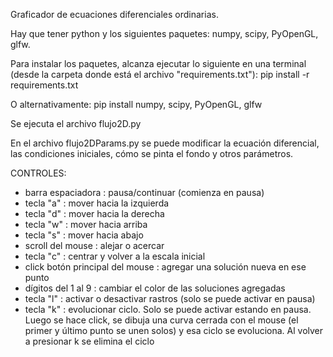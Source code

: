 Graficador de ecuaciones diferenciales ordinarias.

Hay que tener python y los siguientes paquetes:
numpy, scipy, PyOpenGL, glfw.

Para instalar los paquetes, alcanza ejecutar lo siguiente en una terminal (desde la carpeta donde está el archivo "requirements.txt"):
pip install -r requirements.txt

O alternativamente:
pip install numpy, scipy, PyOpenGL, glfw




Se ejecuta el archivo flujo2D.py

En el archivo flujo2DParams.py se puede modificar la ecuación diferencial, las condiciones iniciales, cómo se pinta el fondo y otros parámetros.

CONTROLES:

- barra espaciadora : pausa/continuar (comienza en pausa)
- tecla "a" : mover hacia la izquierda
- tecla "d" : mover hacia la derecha
- tecla "w" : mover hacia arriba
- tecla "s" : mover hacia abajo
- scroll del mouse : alejar o acercar
- tecla "c" : centrar y volver a la escala inicial
- click botón principal del mouse : agregar una solución nueva en ese punto
- dígitos del 1 al 9 : cambiar el color de las soluciones agregadas
- tecla "l" : activar o desactivar rastros (solo se puede activar en pausa)
- tecla "k" : evolucionar ciclo. Solo se puede activar estando en pausa. Luego se hace click, se dibuja una curva cerrada con el mouse (el primer y último punto se unen solos) y esa ciclo se evoluciona. Al volver a presionar k se elimina el ciclo
